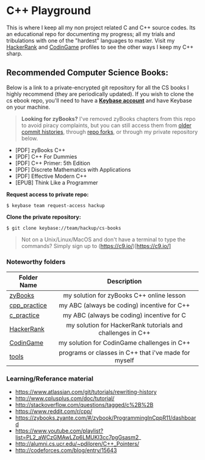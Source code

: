 <!-- https://github.com/adam-p/markdown-here/wiki/Markdown-Cheatsheet -->

C++ Playground
=================
This is where I keep all my non project related C and C++ source codes. Its an educational repo for documenting my progress; all my trials and tribulations with one of the "hardest" languages to master. Visit my [HackerRank](https://www.hackerrank.com/glennlopez?hr_r=1) and [CodinGame](https://www.codingame.com/profile/f521b07f225156a74ce6fbd85a614e696228981) profiles to see the other ways I keep my C++ sharp. 

Recommended Computer Science Books:
---
Below is a link to a private-encrypted git repository for all the CS books I highly recommend (they are periodically updated). If you wish to clone the cs ebook repo, you'll need to have a **[Keybase account](https://keybase.io)** and have Keybase on your machine. 

> **Looking for zyBooks?** I've removed zyBooks chapters from this repo to avoid piracy complaints, but you can still access them from [older commit histories](https://github.com/glennlopez/Cpp.Playground/tree/222c9c6a2cd0b78a1befc62a4a301f3a948d3469/zyBooks), through [repo forks](https://github.com/glennlopez/Cpp.Playground/network/members), or through my private repository below.

- [PDF] zyBooks C++ 
- [PDF] C++ For Dummies
- [PDF] C++ Primer: 5th Edition
- [PDF] Discrete Mathematics with Applications
- [PDF] Effective Modern C++
- [EPUB] Think Like a Programmer

**Request access to private repo:**
```
$ keybase team request-access hackup
```

**Clone the private repository:**
```
$ git clone keybase://team/hackup/cs-books
```

> Not on a Unix/Linux/MacOS and don't have a terminal to type the commands? Simply sign up to (https://c9.io/)[https://c9.io/] 

### Noteworthy folders

| Folder Name        | Description           |
| ------------- |:--------------------:|
| [zyBooks](https://github.com/glennlopez/Cpp.Playground/tree/master/zyBooks)     | my solution for zyBooks C++ online lesson |
|  [cpp_practice](https://github.com/glennlopez/Cpp.Playground/tree/master/cpp_practice)    | my ABC (always be coding) incentive for C++ |
| [c_practice](https://github.com/glennlopez/Cpp.Playground/tree/master/c_practice)      | my ABC (always be coding) incentive for C |
| [HackerRank](https://github.com/glennlopez/Cpp.Playground/tree/master/HackerRank)     | my solution for HackerRank tutorials and challenges in C++ |
| [CodinGame](https://github.com/glennlopez/Cpp.Playground/tree/master/CodinGame)     | my solution for CodinGame challenges in C++ |
|  [tools](https://github.com/glennlopez/Cpp.Playground/tree/master/tools)      | programs or classes in C++ that i've made for myself |


### Learning/Referance material
* https://www.atlassian.com/git/tutorials/rewriting-history
* http://www.cplusplus.com/doc/tutorial/
* http://stackoverflow.com/questions/tagged/c%2B%2B
* https://www.reddit.com/r/cpp/
* https://zybooks.zyante.com/#/zybook/ProgrammingInCppR11/dashboard
* https://www.youtube.com/playlist?list=PL2_aWCzGMAwLZp6LMUKI3cc7pgGsasm2_
* http://alumni.cs.ucr.edu/~pdiloren/C++_Pointers/
* http://codeforces.com/blog/entry/15643
